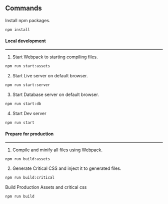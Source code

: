 ## Commands
Install npm packages.

```sh
npm install
```
#### Local development
----
1. Start Webpack to starting compiling files.
```sh
npm run start:assets
```
2. Start Live server on default browser.
```sh 
npm run start:server
```
3. Start Database server on default browser.
```sh 
npm run start:db
```
4. Start Dev server
```sh 
npm run start
```



#### Prepare for production
---
1. Compile and minify all files using Webpack.
```sh
npm run build:assets
```
2. Generate Critical CSS and inject it to generated files.
```sh
npm run build:critical
```

Build Production Assets and critical css
```sh
npm run build
```

